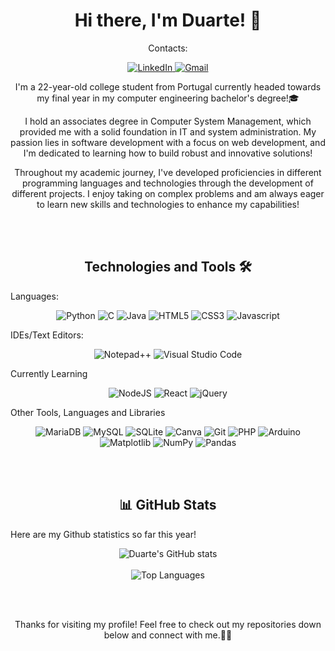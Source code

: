 <h1 align = "center">Hi there, I'm Duarte! 👋</h1>
<p align = "center">Contacts:</p>
<p align = "center">
    <a href = "https://www.linkedin.com/in/duarte-rodrigues-842812234/" target="_blank"> <img src = "https://img.shields.io/badge/linkedin-%230077B5.svg?style=for-the-badge&logo=linkedin&logoColor=white" alt = "LinkedIn"> </a>
    <a href = "mailto:duarte.log.2001@gmail.com" target="_blank"> <img src = "https://img.shields.io/badge/Gmail-D14836?style=for-the-badge&logo=gmail&logoColor=white" alt = "Gmail"> </a>
</p>

<p align = "center">I'm a 22-year-old college student from Portugal currently headed towards my final year in my computer engineering bachelor's degree!🎓</p>
<p align = "center">I hold an associates degree in Computer System Management, which provided me with a solid foundation in IT and system administration. My passion lies in software development with a focus on web development, and I'm dedicated to learning how to build robust and innovative solutions!</p>
<p align = "center"> Throughout my academic journey, I've developed proficiencies in different programming languages and technologies through the development of different projects. I enjoy taking on complex problems and am always eager to learn new skills and technologies to enhance my capabilities!</p>

<br></br>
<h2 align = "center">Technologies and Tools 🛠</h2>
<p>Languages:</p>
<p align = "center">
    <img src = "https://img.shields.io/badge/python-3670A0?style=for-the-badge&logo=python&logoColor=ffdd54" alt = "Python">
    <img src = "https://img.shields.io/badge/c-%2300599C.svg?style=for-the-badge&logo=c&logoColor=white" alt = "C">
    <img src = "https://img.shields.io/badge/java-%23ED8B00.svg?style=for-the-badge&logo=openjdk&logoColor=white" alt = "Java">
    <img src = "https://img.shields.io/badge/html5-%23E34F26.svg?style=for-the-badge&logo=html5&logoColor=white" alt = "HTML5">
    <img src = "https://img.shields.io/badge/css3-%231572B6.svg?style=for-the-badge&logo=css3&logoColor=white" alt = "CSS3">
    <img src = "https://img.shields.io/badge/javascript-%23323330.svg?style=for-the-badge&logo=javascript&logoColor=%23F7DF1E" alt = "Javascript">
</p>
  
<p>IDEs/Text Editors:</p>
<p align = "center">
  <img src = "https://img.shields.io/badge/Notepad++-90E59A.svg?style=for-the-badge&logo=notepad%2b%2b&logoColor=black" alt = "Notepad++">
  <img src = "https://img.shields.io/badge/Visual%20Studio%20Code-0078d7.svg?style=for-the-badge&logo=visual-studio-code&logoColor=white" alt = "Visual Studio Code">
</p>  

<p>Currently Learning</p>
<p align = "center">
  <img src = "https://img.shields.io/badge/node.js-6DA55F?style=for-the-badge&logo=node.js&logoColor=white" alt = "NodeJS">
  <img src = "https://img.shields.io/badge/react-%2320232a.svg?style=for-the-badge&logo=react&logoColor=%2361DAFB" alt = "React">
  <img src = "https://img.shields.io/badge/jquery-%230769AD.svg?style=for-the-badge&logo=jquery&logoColor=white" alt = "jQuery">
</p>

<p>Other Tools, Languages and Libraries</p>
<p align = "center">
  <img src = "https://img.shields.io/badge/MariaDB-003545?style=for-the-badge&logo=mariadb&logoColor=white" alt = "MariaDB">
  <img src = "https://img.shields.io/badge/mysql-4479A1.svg?style=for-the-badge&logo=mysql&logoColor=white" alt = "MySQL">
  <img src = "https://img.shields.io/badge/sqlite-%2307405e.svg?style=for-the-badge&logo=sqlite&logoColor=white" alt = "SQLite">
  <img src = "https://img.shields.io/badge/Canva-%2300C4CC.svg?style=for-the-badge&logo=Canva&logoColor=white" alt = "Canva">
  <img src = "https://img.shields.io/badge/git-%23F05033.svg?style=for-the-badge&logo=git&logoColor=white" alt = "Git">
  <img src = "https://img.shields.io/badge/php-%23777BB4.svg?style=for-the-badge&logo=php&logoColor=white" alt = "PHP">
  <img src = "https://img.shields.io/badge/-Arduino-00979D?style=for-the-badge&logo=Arduino&logoColor=white" alt = "Arduino">
  <img src = "https://img.shields.io/badge/Matplotlib-%23ffffff.svg?style=for-the-badge&logo=Matplotlib&logoColor=black" alt = "Matplotlib">
  <img src = "https://img.shields.io/badge/numpy-%23013243.svg?style=for-the-badge&logo=numpy&logoColor=white" alt = "NumPy">
  <img src = "https://img.shields.io/badge/pandas-%23150458.svg?style=for-the-badge&logo=pandas&logoColor=white" alt = "Pandas">

<br></br>
<h2 align = "center">📊 GitHub Stats</h2>

<p>Here are my Github statistics so far this year!</p>

<p align = "center">
  <img  src="https://github-readme-stats.vercel.app/api?username=DuarteRodrigues&show_icons=true&theme=dark#gh-dark-mode-only" alt="Duarte's GitHub stats">
<br></br>
  <img src="https://github-readme-stats.vercel.app/api/top-langs/?username=DuarteRodrigues&layout=compact&theme=dark#gh-dark-mode-only" alt="Top Languages">
</p>

<br></br>
<p align = "center">
  Thanks for visiting my profile! Feel free to check out my repositories down below and connect with me.🔽🚀
</p>

<!--Here are some ideas to get you started:

- 🔭 I’m currently working on ...
- 🌱 I’m currently learning ...
- 👯 I’m looking to collaborate on ...
- 🤔 I’m looking for help with ...
- 💬 Ask me about ...
- 📫 How to reach me: ...
- 😄 Pronouns: ...
- ⚡ Fun fact: ...
-->
